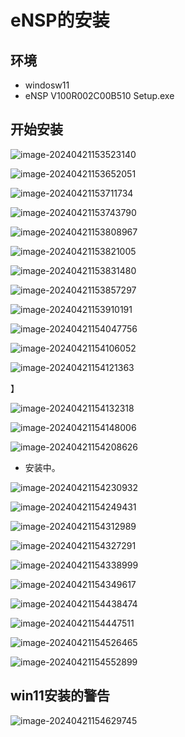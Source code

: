 # eNSP的安装





## 环境

- windosw11
- eNSP V100R002C00B510 Setup.exe





## 开始安装



![image-20240421153523140](02eNSP的安装.assets/image-20240421153523140.png)









![image-20240421153652051](02eNSP的安装.assets/image-20240421153652051.png)







![image-20240421153711734](02eNSP的安装.assets/image-20240421153711734.png)







![image-20240421153743790](02eNSP的安装.assets/image-20240421153743790.png)







![image-20240421153808967](02eNSP的安装.assets/image-20240421153808967.png)







![image-20240421153821005](02eNSP的安装.assets/image-20240421153821005.png)





![image-20240421153831480](02eNSP的安装.assets/image-20240421153831480.png)





![image-20240421153857297](02eNSP的安装.assets/image-20240421153857297.png)





![image-20240421153910191](02eNSP的安装.assets/image-20240421153910191.png)







![image-20240421154047756](02eNSP的安装.assets/image-20240421154047756.png)







![image-20240421154106052](02eNSP的安装.assets/image-20240421154106052.png)







![image-20240421154121363](02eNSP的安装.assets/image-20240421154121363.png)



】



![image-20240421154132318](02eNSP的安装.assets/image-20240421154132318.png)







![image-20240421154148006](02eNSP的安装.assets/image-20240421154148006.png)







![image-20240421154208626](02eNSP的安装.assets/image-20240421154208626.png)



- 安装中。

![image-20240421154230932](02eNSP的安装.assets/image-20240421154230932.png)





![image-20240421154249431](02eNSP的安装.assets/image-20240421154249431.png)







![image-20240421154312989](02eNSP的安装.assets/image-20240421154312989.png)





![image-20240421154327291](02eNSP的安装.assets/image-20240421154327291.png)





![image-20240421154338999](02eNSP的安装.assets/image-20240421154338999.png)





![image-20240421154349617](02eNSP的安装.assets/image-20240421154349617.png)





![image-20240421154438474](02eNSP的安装.assets/image-20240421154438474.png)





![image-20240421154447511](02eNSP的安装.assets/image-20240421154447511.png)





![image-20240421154526465](02eNSP的安装.assets/image-20240421154526465.png)







![image-20240421154552899](02eNSP的安装.assets/image-20240421154552899.png)







## win11安装的警告



![image-20240421154629745](02eNSP的安装.assets/image-20240421154629745.png)